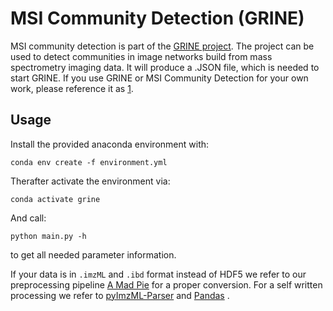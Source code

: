 # MSI Community Detection (GRINE)
MSI community detection is part of the [GRINE project](https://github.com/Kawue/grine-v2). The project can be used to detect communities in image networks build from mass spectrometry imaging data. It will produce a .JSON file, which is needed to start GRINE. If you use GRINE or MSI Community Detection for your own work, please reference it as [1].

## Usage
Install the provided anaconda environment with:
```
conda env create -f environment.yml
```
Therafter activate the environment via:
```
conda activate grine
```
And call:
```
python main.py -h
```
to get all needed parameter information.

If your data is in `.imzML` and `.ibd` format instead of HDF5 we refer to our preprocessing pipeline [A Mad Pie](https://github.com/Kawue/amadpie/) for a proper conversion. For a self written processing we refer to [pyImzML-Parser](https://github.com/alexandrovteam/pyimzML/blob/master/pyimzml/ImzMLParser.py) and [Pandas](https://pandas.pydata.org/) .


[1]: https://bmcbioinformatics.biomedcentral.com/articles/10.1186/s12859-019-2890-6
